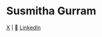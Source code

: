 # Susmitha Gurram
[X](https://x.com/Susmitha1399) | 💼 [LinkedIn](https://www.linkedin.com/in/susmithagurram/)
